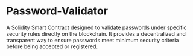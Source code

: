 # Password-Validator
A Solidity Smart Contract designed to validate passwords under specific security rules directly on the blockchain. It provides a decentralized and transparent way to ensure passwords meet minimum security criteria before being accepted or registered.
